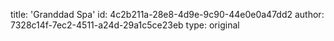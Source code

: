 title: 'Granddad Spa'
id: 4c2b211a-28e8-4d9e-9c90-44e0e0a47dd2
author: 7328c14f-7ec2-4511-a24d-29a1c5ce23eb
type: original
